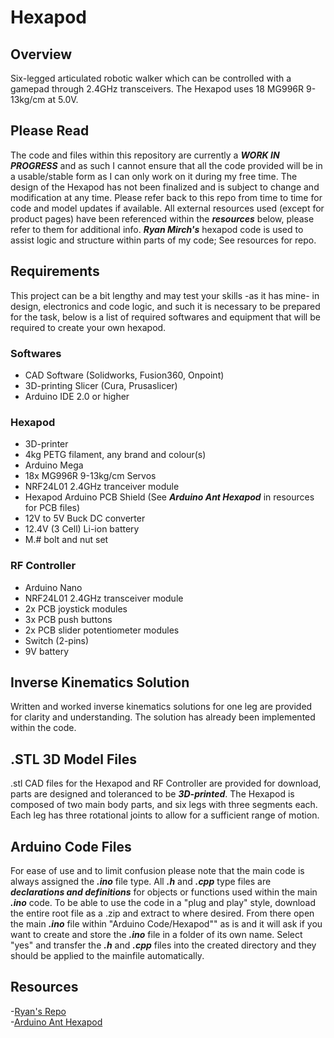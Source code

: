 # Hexapod
## Overview
Six-legged articulated robotic walker which can be controlled with a gamepad through 2.4GHz transceivers. The Hexapod uses 18 MG996R 9-13kg/cm at 5.0V.

## Please Read
The code and files within this repository are currently a **_WORK IN PROGRESS_** and as such I cannot ensure that all the code provided will be in a usable/stable form as I can only work on it during my free time. The design of the Hexapod has not been finalized and is subject to change and modification at any time. Please refer back to this repo from time to time for code and model updates if available. All external resources used (except for product pages) have been referenced within the **_resources_** below, please refer to them for additional info. **_Ryan Mirch's_** hexapod code is used to assist logic and structure within parts of my code; See resources for repo.

## Requirements
This project can be a bit lengthy and may test your skills -as it has mine- in design, electronics and code logic, and such it is necessary to be prepared for the task, below is a list of required softwares and equipment that will be required to create your own hexapod.
### Softwares
- CAD Software (Solidworks, Fusion360, Onpoint)
- 3D-printing Slicer (Cura, Prusaslicer)
- Arduino IDE 2.0 or higher
### Hexapod
- 3D-printer
- 4kg PETG filament, any brand and colour(s)
- Arduino Mega
- 18x MG996R 9-13kg/cm Servos
- NRF24L01 2.4GHz tranceiver module
- Hexapod Arduino PCB Shield (See **_Arduino Ant Hexapod_** in resources for PCB files)
- 12V to 5V Buck DC converter
- 12.4V (3 Cell) Li-ion battery
- M.# bolt and nut set
### RF Controller
- Arduino Nano
- NRF24L01 2.4GHz transceiver module
- 2x PCB joystick modules
- 3x PCB push buttons
- 2x PCB slider potentiometer modules
- Switch (2-pins)
- 9V battery

## Inverse Kinematics Solution
Written and worked inverse kinematics solutions for one leg are provided for clarity and understanding. The solution has already been implemented within the code.

## .STL 3D Model Files
.stl CAD files for the Hexapod and RF Controller are provided for download, parts are designed and toleranced to be **_3D-printed_**. The Hexapod is composed of two main body parts, and six legs with three segments each. Each leg has three rotational joints to allow for a sufficient range of motion.

## Arduino Code Files
For ease of use and to limit confusion please note that the main code is always assigned the **_.ino_** file type. All **_.h_** and **_.cpp_** type files are **_declarations and definitions_** for objects or functions used within the main **_.ino_** code. To be able to use the code in a "plug and play" style, download the entire root file as a .zip and extract to where desired. From there open the main **_.ino_** file within "Arduino Code/Hexapod"" as is and it will ask if you want to create and store the **_.ino_** file in a folder of its own name. Select "yes" and transfer the **_.h_** and **_.cpp_** files into the created directory and they should be applied to the mainfile automatically.

## Resources
-[Ryan's Repo](https://github.com/Ryan-Mirch/Aecerts_Hexapod_V1/tree/main/Hexapod_Code)  
-[Arduino Ant Hexapod](https://howtomechatronics.com/projects/arduino-ant-hexapod-robot/#h-assembling-the-pcb)  
